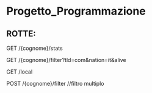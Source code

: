 # Progetto_Programmazione
## ROTTE:

GET /{cognome}/stats

GET /{cognome}/filter?tld=com&nation=it&alive

GET /local

POST /{cognome}/filter  //filtro multiplo
